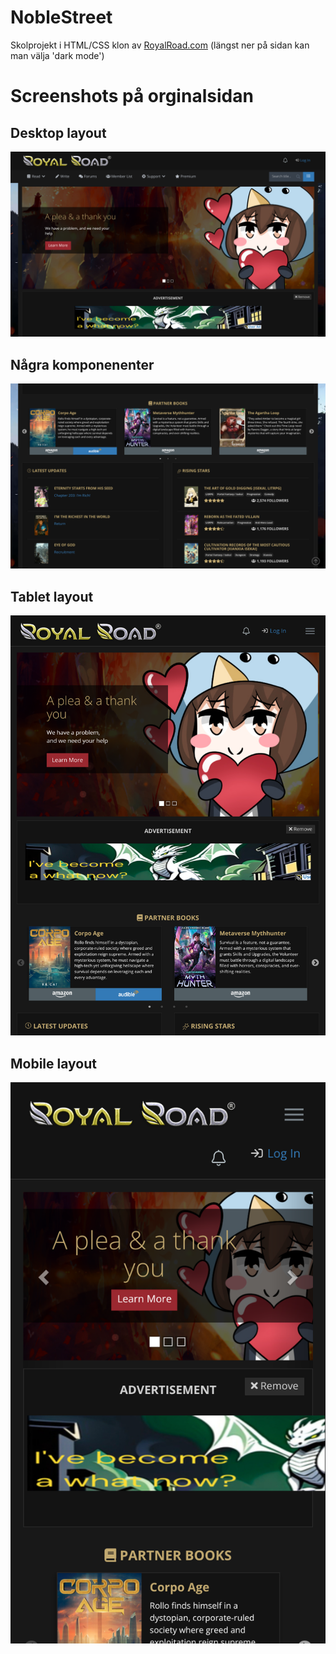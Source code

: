 # NobleStreet
Skolprojekt i HTML/CSS klon av [RoyalRoad.com](https://royalroad.com) (längst ner på sidan kan man välja 'dark mode')
# Screenshots på orginalsidan
## Desktop layout
![Desktop layout](readme_images/desktop.png)
## Några komponenenter
![Komponenter](readme_images/components.png)
## Tablet layout
![Tablet layoud](<readme_images/www.royalroad.com_home(iPad Mini).png>)
## Mobile layout 
![Mobile layout](<readme_images/www.royalroad.com_home(iPhone SE).png>)